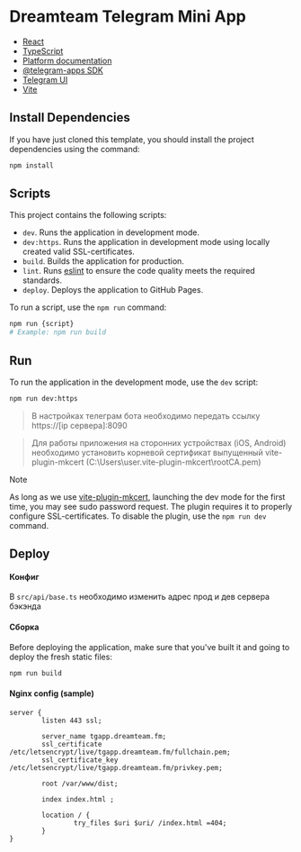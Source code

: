 # Dreamteam Telegram Mini App

- [React](https://react.dev/)
- [TypeScript](https://www.typescriptlang.org/)
- [Platform documentation](https://docs.telegram-mini-apps.com/)
- [@telegram-apps SDK](https://docs.telegram-mini-apps.com/packages/telegram-apps-sdk/2-x)
- [Telegram UI](https://github.com/Telegram-Mini-Apps/TelegramUI)
- [Vite](https://vitejs.dev/)

## Install Dependencies

If you have just cloned this template, you should install the project
dependencies using the command:

```Bash
npm install
```

## Scripts

This project contains the following scripts:

- `dev`. Runs the application in development mode.
- `dev:https`. Runs the application in development mode using locally created valid SSL-certificates.
- `build`. Builds the application for production.
- `lint`. Runs [eslint](https://eslint.org/) to ensure the code quality meets
  the required standards.
- `deploy`. Deploys the application to GitHub Pages.

To run a script, use the `npm run` command:

```Bash
npm run {script}
# Example: npm run build
```

## Run


To run the application in the development mode, use the `dev` script:

```bash
npm run dev:https
```

> В настройках телеграм бота необходимо передать ссылку https://[ip сервера]:8090

> Для работы приложения на сторонних устройствах (iOS, Android) необходимо установить корневой сертификат выпущенный
> vite-plugin-mkcert (C:\Users\user\.vite-plugin-mkcert\rootCA.pem)

> [!NOTE]
> As long as we use [vite-plugin-mkcert](https://www.npmjs.com/package/vite-plugin-mkcert),
> launching the dev mode for the first time, you may see sudo password request.
> The plugin requires it to properly configure SSL-certificates. To disable the plugin, use the `npm run dev` command.


## Deploy

#### Конфиг

В `src/api/base.ts` необходимо изменить адрес прод и дев сервера бэкэнда

#### Сборка

Before deploying the application, make sure that you've built it and going to
deploy the fresh static files:

```bash
npm run build
```

#### Nginx config (sample)

```nginx
server {
        listen 443 ssl;

        server_name tgapp.dreamteam.fm;
        ssl_certificate /etc/letsencrypt/live/tgapp.dreamteam.fm/fullchain.pem;
        ssl_certificate_key /etc/letsencrypt/live/tgapp.dreamteam.fm/privkey.pem;

        root /var/www/dist;

        index index.html ;

        location / {
                try_files $uri $uri/ /index.html =404;
        }
}
```
